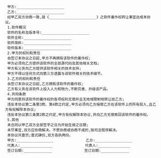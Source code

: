 
     甲方:______________________
     乙方:______________________
     经甲乙双方协商一致,就《______________________》之软件着作权转让事宜达成本协议。
     1.软件概况
     软件的名称及版本号:______________________
     软件全称:______________________
     软件简称:______________________
     软件版本:______________________
     2.甲方的权利和责任
     自签订本协议之日起,甲方不再拥有该软件的着作权;
     甲方必须向乙方提供该软件的全部源代码及其他相关文档;
     甲方有义务向乙方提供该软件相关的技术支持;
     甲方不得以任何方式向第三方透露与该软件相关的技术细节。
     3.乙方的权利和责任
     自签订本协议之日起,乙方拥有该软件的着作权;
     乙方有义务在该软件上投入人力和物力,不断完善、升级该产品。
     4.共同条款
     甲方同意将该软件的着作权的各项权利无偿并且无地域限制地转让给乙方;
     违反本协议第二条第3款、第4款之约定,甲方必须向乙方赔偿乙方在该软件上的所有投入,且乙方有权解除本协议;
     违反本协议第三条第2款之约定,甲方有权解除本协议,并向乙方无偿索回该软件的着作权。
     5.其他
     本合同以甲乙双方全部签字之日为开始生效之日期;
     未尽事宜,双方应协商解决。不愿协商或协商不成的,按司法程序解决。
     本协议共壹页;壹式肆份,双方各执两份。
     甲方:_________________               乙方:_________________
     代表人:_______________               代表人:_______________
     签订日期:_____________               签订日期:_____________
     
     
      
 

 
 
 
 
 
  


  
 

  


  


  
 
 
 
 

